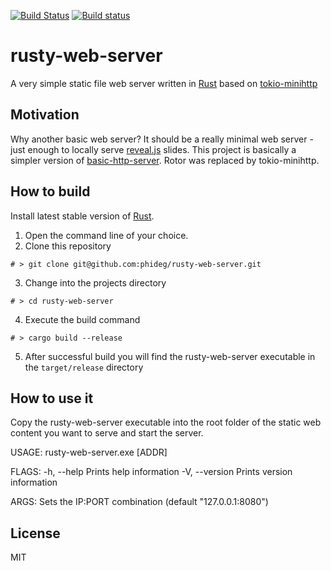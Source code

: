 [![Build Status](https://travis-ci.org/phideg/rusty-web-server.svg?branch=master)](https://travis-ci.org/phideg/rusty-web-server)
[![Build status](https://ci.appveyor.com/api/projects/status/hvdr3ly46uy68o18?svg=true)](https://ci.appveyor.com/project/phideg/rusty-web-server)

# rusty-web-server
A very simple static file web server written in [Rust](www.rust-lang.org) based on [tokio-minihttp](https://github.com/tokio-rs/tokio-minihttp)

## Motivation
Why another basic web server? It should be a really minimal web server - just enough to locally serve [reveal.js](https://github.com/hakimel/reveal.js) slides. This project is basically a simpler version of [basic-http-server](https://github.com/brson/basic-http-server). Rotor was replaced by tokio-minihttp.

## How to build
Install latest stable version of [Rust](https://www.rust-lang.org/en-US/install.html).

1. Open the command line of your choice. 
2. Clone this repository
```
# > git clone git@github.com:phideg/rusty-web-server.git
```
3. Change into the projects directory
```
# > cd rusty-web-server
```
4. Execute the build command
```
# > cargo build --release
```
5. After successful build you will find the rusty-web-server executable in the `target/release` directory

## How to use it
Copy the rusty-web-server executable into the root folder of the static web content you want to serve and start the server.

USAGE:
    rusty-web-server.exe [ADDR]

FLAGS:
    -h, --help       Prints help information
    -V, --version    Prints version information

ARGS:
    <ADDR>    Sets the IP:PORT combination (default "127.0.0.1:8080")

## License

MIT


